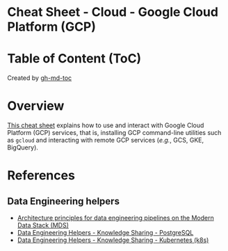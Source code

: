 Cheat Sheet - Cloud - Google Cloud Platform (GCP)
=================================================

# Table of Content (ToC)

Created by [gh-md-toc](https://github.com/ekalinin/github-markdown-toc.go)

# Overview
[This cheat sheet](https://github.com/data-engineering-helpers/ks-cheat-sheets/blob/main/clouds/aws/README.md)
explains how to use and interact with Google Cloud Platform (GCP) services,
that is, installing GCP command-line utilities such as `gcloud`
and interacting with remote GCP services (_e.g._, GCS, GKE, BigQuery).

# References

## Data Engineering helpers
* [Architecture principles for data engineering pipelines on the Modern Data Stack (MDS)](https://github.com/data-engineering-helpers/architecture-principles)
* [Data Engineering Helpers - Knowledge Sharing - PostgreSQL](https://github.com/data-engineering-helpers/ks-cheat-sheets/blob/main/db/postgresql/README.md)
* [Data Engineering Helpers - Knowledge Sharing - Kubernetes (k8s)](https://github.com/data-engineering-helpers/ks-cheat-sheets/blob/main/frameworks/k8s/README.md)



